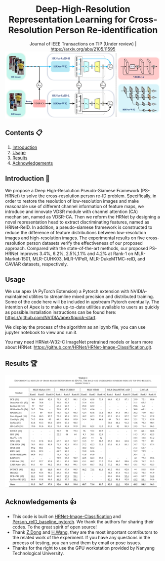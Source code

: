 <div align="center">
  
# Deep-High-Resolution Representation Learning for Cross-Resolution Person Re-identification
Journal of IEEE Transactions on TIP (Under review) | https://arxiv.org/abs/2105.11595
<img src="README/fig.png" width="900px"/>

</div>

## Contents :clipboard:
1. [Introduction](#introduction)
2. [Usage](#usage)
3. [Results](#results)
4. [Acknowledgements](#acknowledgements)

## Introduction :bookmark:

We propose a Deep High-Resolution Pseudo-Siamese Framework (PS-HRNet) to solve the cross-resolution person re-ID problem. Specifically, in order to restore the resolution of low-resolution images and make reasonable use of different channel information of feature maps, we introduce and innovate VDSR module with channel attention (CA) mechanism, named as VDSR-CA. Then we reform the HRNet by designing a novel representation head to extract discriminating features, named as HRNet-ReID. In addition, a pseudo-siamese framework is constructed to reduce the difference of feature distributions between low-resolution images and high-resolution images. The experimental results on five cross-resolution person datasets verify the effectiveness of our proposed approach. Compared with the state-of-the-art methods, our proposed PS-HRNet improves 3.4%, 6.2%, 2.5%,1.1% and 4.2% at Rank-1 on MLR-Market-1501, MLR-CUHK03, MLR-VIPeR, MLR-DukeMTMC-reID, and CAVIAR datasets, respectively.

## Usage

We use apex (A PyTorch Extension) a Pytorch extension with NVIDIA-maintained utilities to streamline mixed precision and distributed training. Some of the code here will be included in upstream Pytorch eventually. The intention of Apex is to make up-to-date utilities available to users as quickly as possible.Installation instructions can be found here: https://github.com/NVIDIA/apex#quick-start.

We display the process of the algorithm as an ipynb file, you can use jupyter notebook to view and run it.

You may need HRNet-W32-C ImageNet pretrained models or learn more about HRNet: https://github.com/HRNet/HRNet-Image-Classification.git.

## Results :trophy:

<div align="center">

<img src="README/result.png" width="900px"/>

</div>

## Acknowledgements :thumbsup:

- This code is built on [HRNet-Image-Classification](https://github.com/HRNet/HRNet-Image-Classification) and [Person_reID_baseline_pytorch](https://github.com/layumi/Person_reID_baseline_pytorch). We thank the authors for sharing their codes. To the great spirit of open source!
- Thank [Z.Dong](https://github.com/dzc2000) and [H.Wang](https://github.com/Rockdow), they are the most important contributors to the related work of the experiment. If you have any questions in the process of testing, you can send them by email or pose issues.
- Thanks for the right to use the GPU workstation provided by Nanyang Technological University.
